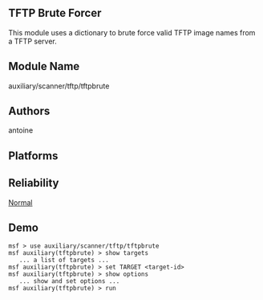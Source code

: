 ## TFTP Brute Forcer

This module uses a dictionary to brute force valid TFTP 
image names from a TFTP server.


## Module Name
auxiliary/scanner/tftp/tftpbrute

## Authors
antoine





## Platforms


## Reliability
[Normal](https://github.com/rapid7/metasploit-framework/wiki/Exploit-Ranking)

## Demo

```
msf > use auxiliary/scanner/tftp/tftpbrute
msf auxiliary(tftpbrute) > show targets
   ... a list of targets ...
msf auxiliary(tftpbrute) > set TARGET <target-id>
msf auxiliary(tftpbrute) > show options
   ... show and set options ...
msf auxiliary(tftpbrute) > run
```
    
    